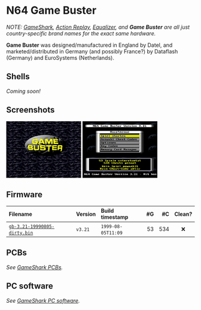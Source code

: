 # N64 Game Buster

_NOTE: [GameShark](/n64-gameshark.md), [Action Replay](/n64-actionreplay.md), [Equalizer](/n64-equalizer.md), and **Game Buster** are all just country-specific brand names for the exact same hardware._

**Game Buster** was designed/manufactured in England by Datel, and marketed/distributed in Germany (and possibly France?) by Dataflash (Germany) and EuroSystems (Netherlands).

## Shells

_Coming soon!_

## Screenshots

<img alt="Screenshot of the splash screen from an N64 Game Buster v3.21 (1999-08-05)"
     src="/n64/firmware/screenshots/game-buster/n64-game-buster-screenshot-01-splash.png"
     width="200">
<img alt="Screenshot of the main menu from an N64 Game Buster v3.21 (1999-08-05)"
     src="/n64/firmware/screenshots/game-buster/n64-game-buster-screenshot-02-main-menu.png"
     width="200">

## Firmware

| Filename                         | Version | Build timestamp    | #G   | #C   | Clean? |
|:-------------------------------- |:------- |:------------------ | ----:| ----:|:------:|
| [`gb-3.21-19990805-dirty.bin`][] | `v3.21` | `1999-08-05T11:09` |   53 |  534 | ❌      |

[`gb-3.21-19990805-dirty.bin`]: /n64/firmware/gb-3.21-19990805-dirty.bin

## PCBs

_See [GameShark PCBs](/n64-gameshark.md#pcbs)._

## PC software

_See [GameShark PC software](/n64-gameshark.md#pc-software)._
